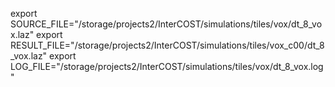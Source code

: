 export SOURCE_FILE="/storage/projects2/InterCOST/simulations/tiles/vox/dt_8_vox.laz"
export RESULT_FILE="/storage/projects2/InterCOST/simulations/tiles/vox_c00/dt_8_vox.laz"
export LOG_FILE="/storage/projects2/InterCOST/simulations/tiles/vox/dt_8_vox.log"